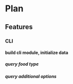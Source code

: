 # Plan

## Features
### CLI
#### build cli module, initialize data
##### query food type
##### query additional options
